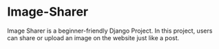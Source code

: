 # Image-Sharer
Image Sharer is a beginner-friendly Django Project. In this project, users can share or upload an image on the website just like a post.
